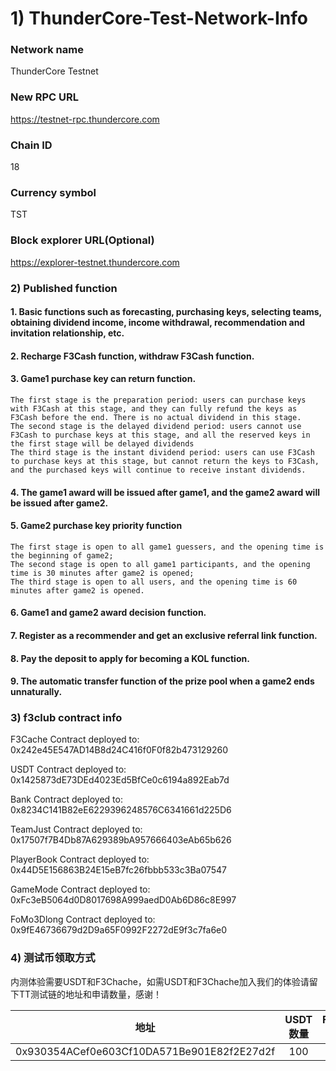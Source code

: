 # 1) ThunderCore-Test-Network-Info

### Network name
ThunderCore Testnet
### New RPC URL
https://testnet-rpc.thundercore.com
### Chain ID
18
### Currency symbol
TST
### Block explorer URL(Optional)
https://explorer-testnet.thundercore.com



### 2) Published function

#### 1. Basic functions such as forecasting, purchasing keys, selecting teams, obtaining dividend income, income withdrawal, recommendation and invitation relationship, etc.
#### 2. Recharge F3Cash function, withdraw F3Cash function.
#### 3. Game1 purchase key can return function.
    The first stage is the preparation period: users can purchase keys with F3Cash at this stage, and they can fully refund the keys as F3Cash before the end. There is no actual dividend in this stage.
    The second stage is the delayed dividend period: users cannot use F3Cash to purchase keys at this stage, and all the reserved keys in the first stage will be delayed dividends
    The third stage is the instant dividend period: users can use F3Cash to purchase keys at this stage, but cannot return the keys to F3Cash, and the purchased keys will continue to receive instant dividends.
#### 4. The game1 award will be issued after game1, and the game2 award will be issued after game2.
#### 5. Game2 purchase key priority function
    The first stage is open to all game1 guessers, and the opening time is the beginning of game2;
    The second stage is open to all game1 participants, and the opening time is 30 minutes after game2 is opened;
    The third stage is open to all users, and the opening time is 60 minutes after game2 is opened.
#### 6. Game1 and game2 award decision function.
#### 7. Register as a recommender and get an exclusive referral link function.
#### 8. Pay the deposit to apply for becoming a KOL function.
#### 9. The automatic transfer function of the prize pool when a game2 ends unnaturally.



### 3) f3club contract info

F3Cache Contract deployed to: 0x242e45E547AD14B8d24C416f0F0f82b473129260

USDT Contract deployed to: 0x1425873dE73DEd4023Ed5BfCe0c6194a892Eab7d

Bank Contract deployed to: 0x8234C141B82eE6229396248576C6341661d225D6

TeamJust Contract deployed to: 0x17507f7B4Db87A629389bA957666403eAb65b626

PlayerBook Contract deployed to: 0x44D5E156863B24E15eB7fc26fbbb533c3Ba07547

GameMode Contract deployed to: 0xFc3eB5064d0D8017698A999aedD0Ab6D86c8E997

FoMo3Dlong Contract deployed to: 0x9fE46736679d2D9a65F0992F2272dE9f3c7fa6e0



### 4) 测试币领取方式

内测体验需要USDT和F3Chache，如需USDT和F3Chache加入我们的体验请留下TT测试链的地址和申请数量，感谢！

 地址      | USDT数量     | F3Chache数量     
 -------- | :-----------:  | :-----------: 
 0x930354ACef0e603Cf10DA571Be901E82f2E27d2f     | 100     | 100     
